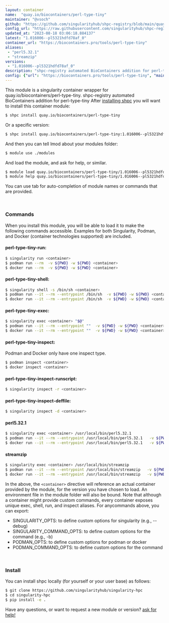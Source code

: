 ```yaml
---
layout: container
name:  "quay.io/biocontainers/perl-type-tiny"
maintainer: "@vsoch"
github: "https://github.com/singularityhub/shpc-registry/blob/main/quay.io/biocontainers/perl-type-tiny/container.yaml"
config_url: "https://raw.githubusercontent.com/singularityhub/shpc-registry/main/quay.io/biocontainers/perl-type-tiny/container.yaml"
updated_at: "2023-08-18 03:06:18.884137"
latest: "1.016006--pl5321hdfd78af_0"
container_url: "https://biocontainers.pro/tools/perl-type-tiny"
aliases:
 - "perl5.32.1"
 - "streamzip"
versions:
 - "1.016006--pl5321hdfd78af_0"
description: "shpc-registry automated BioContainers addition for perl-type-tiny"
config: {"url": "https://biocontainers.pro/tools/perl-type-tiny", "maintainer": "@vsoch", "description": "shpc-registry automated BioContainers addition for perl-type-tiny", "latest": {"1.016006--pl5321hdfd78af_0": "sha256:888107af6551c05a63d9e1705f274c214b304a45878276f752f2ea49e36c86df"}, "tags": {"1.016006--pl5321hdfd78af_0": "sha256:888107af6551c05a63d9e1705f274c214b304a45878276f752f2ea49e36c86df"}, "docker": "quay.io/biocontainers/perl-type-tiny", "aliases": {"perl5.32.1": "/usr/local/bin/perl5.32.1", "streamzip": "/usr/local/bin/streamzip"}}
---
```


This module is a singularity container wrapper for quay.io/biocontainers/perl-type-tiny.
shpc-registry automated BioContainers addition for perl-type-tiny
After [installing shpc](#install) you will want to install this container module:


```bash
$ shpc install quay.io/biocontainers/perl-type-tiny
```

Or a specific version:

```bash
$ shpc install quay.io/biocontainers/perl-type-tiny:1.016006--pl5321hdfd78af_0
```

And then you can tell lmod about your modules folder:

```bash
$ module use ./modules
```

And load the module, and ask for help, or similar.

```bash
$ module load quay.io/biocontainers/perl-type-tiny/1.016006--pl5321hdfd78af_0
$ module help quay.io/biocontainers/perl-type-tiny/1.016006--pl5321hdfd78af_0
```

You can use tab for auto-completion of module names or commands that are provided.

<br>

### Commands

When you install this module, you will be able to load it to make the following commands accessible.
Examples for both Singularity, Podman, and Docker (container technologies supported) are included.

#### perl-type-tiny-run:

```bash
$ singularity run <container>
$ podman run --rm  -v ${PWD} -w ${PWD} <container>
$ docker run --rm  -v ${PWD} -w ${PWD} <container>
```

#### perl-type-tiny-shell:

```bash
$ singularity shell -s /bin/sh <container>
$ podman run --it --rm --entrypoint /bin/sh  -v ${PWD} -w ${PWD} <container>
$ docker run --it --rm --entrypoint /bin/sh  -v ${PWD} -w ${PWD} <container>
```

#### perl-type-tiny-exec:

```bash
$ singularity exec <container> "$@"
$ podman run --it --rm --entrypoint ""  -v ${PWD} -w ${PWD} <container> "$@"
$ docker run --it --rm --entrypoint ""  -v ${PWD} -w ${PWD} <container> "$@"
```

#### perl-type-tiny-inspect:

Podman and Docker only have one inspect type.

```bash
$ podman inspect <container>
$ docker inspect <container>
```

#### perl-type-tiny-inspect-runscript:

```bash
$ singularity inspect -r <container>
```

#### perl-type-tiny-inspect-deffile:

```bash
$ singularity inspect -d <container>
```


#### perl5.32.1

```bash
$ singularity exec <container> /usr/local/bin/perl5.32.1
$ podman run --it --rm --entrypoint /usr/local/bin/perl5.32.1   -v ${PWD} -w ${PWD} <container> -c " $@"
$ docker run --it --rm --entrypoint /usr/local/bin/perl5.32.1   -v ${PWD} -w ${PWD} <container> -c " $@"
```


#### streamzip

```bash
$ singularity exec <container> /usr/local/bin/streamzip
$ podman run --it --rm --entrypoint /usr/local/bin/streamzip   -v ${PWD} -w ${PWD} <container> -c " $@"
$ docker run --it --rm --entrypoint /usr/local/bin/streamzip   -v ${PWD} -w ${PWD} <container> -c " $@"
```



In the above, the `<container>` directive will reference an actual container provided
by the module, for the version you have chosen to load. An environment file in the
module folder will also be bound. Note that although a container
might provide custom commands, every container exposes unique exec, shell, run, and
inspect aliases. For anycommands above, you can export:

 - SINGULARITY_OPTS: to define custom options for singularity (e.g., --debug)
 - SINGULARITY_COMMAND_OPTS: to define custom options for the command (e.g., -b)
 - PODMAN_OPTS: to define custom options for podman or docker
 - PODMAN_COMMAND_OPTS: to define custom options for the command

<br>

### Install

You can install shpc locally (for yourself or your user base) as follows:

```bash
$ git clone https://github.com/singularityhub/singularity-hpc
$ cd singularity-hpc
$ pip install -e .
```

Have any questions, or want to request a new module or version? [ask for help!](https://github.com/singularityhub/singularity-hpc/issues)